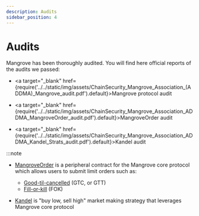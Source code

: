 ```yaml
---
description: Audits
sidebar_position: 4
---
```



# Audits

Mangrove has been thoroughly audited. You will find here official reports of the audits we passed:

* <a target="\_blank" href={require('../../static/img/assets/ChainSecurity_Mangrove_Association_(ADDMA)_Mangrove_audit.pdf').default}>Mangrove protocol audit</a>

* <a target="\_blank" href={require('../../static/img/assets/ChainSecurity_Mangrove_Association_ADDMA_MangroveOrder_audit.pdf').default}>MangroveOrder audit</a>

* <a target="\_blank" href={require('../../static/img/assets/ChainSecurity_Mangrove_Association_ADDMA_Kandel_Strats_audit.pdf').default}>Kandel audit</a>

:::note
* [MangroveOrder](../developers/strat-lib/technical-references/code/strategies/MangroveOrder.md) is a peripheral contract for the Mangrove core protocol which allows users to submit limit orders such as:
    * [Good-til-cancelled](../web-app/trade/more-on-order-types.md#good-til-time-gtt) (GTC, or GTT)
    * [Fill-or-kill](../web-app/trade/more-on-order-types.md#fill-or-kill-fok) (FOK)

* [Kandel](../kandel/README.md) is "buy low, sell high" market making strategy that leverages Mangrove core protocol